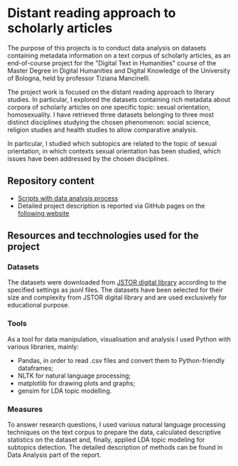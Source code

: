 # Distant reading approach to scholarly articles

The purpose of this projects is to conduct data analysis on datasets containing metadata information on a text corpus of scholarly articles, as an end-of-course project for the "Digital Text in Humanities" course of the Master Degree in Digital Humanities and Digital Knowledge of the University of Bologna, held by professor Tiziana Mancinelli.

The project work is focused on the distant reading approach to literary studies. In particular, I explored the datasets containing rich metadata about corpora of scholarly articles on one specific topic: sexual orientation, homosexuality. I have retrieved three datasets belonging to three most distinct disciplines studying the chosen phenomenon: social science, religion studies and health studies to allow comparative analysis.

In particular, I studied which subtopics are related to the topic of sexual orientation, in which contexts sexual orientation has been studied, which issues have been addressed by the chosen disciplines.

## Repository content
- <a href='https://github.com/AnastasiyaSopyryaeva/DTH/tree/main/scripts' target='_blank'>Scripts with data analysis process</a>
- Detailed project description is reported via GitHub pages on the <a href='https://anastasiyasopyryaeva.github.io/Text-Analysis-of-Scholarly-Artices/' target='_blank'>following website</a>

## Resources and tecchnologies used for the project

### Datasets
The datasets were downloaded from <a href="https://www.jstor.org/action/showAdvancedSearch" target='_blank'>JSTOR digital library</a> according to the specified settings as jsonl files. 
The datasets have been selected for their size and complexity from JSTOR digital library and are used exclusively for educational purpose.

### Tools
As a tool for data manipulation, visualisation and analysis I used Python with various libraries, mainly:

- Pandas, in order to read .csv files and convert them to Python-friendly dataframes;
- NLTK for natural language processing;
- matplotlib for drawing plots and graphs;
- gensim for LDA topic modelling.

### Measures
To answer research questions, I used various natural language processing techniques on the text corpus to prepare the data, calculated descriptive statistics on the dataset and, finally, applied LDA topic modeling for subtopics detection. The detailed description of methods can be found in Data Analysis part of the report.
